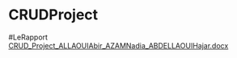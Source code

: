 # CRUDProject

#LeRapport
[CRUD_Project_ALLAOUIAbir_AZAMNadia_ABDELLAOUIHajar.docx](https://github.com/allaouiabir/CRUDProject/files/11643555/CRUD_Project_ALLAOUIAbir_AZAMNadia_ABDELLAOUIHajar.docx)
